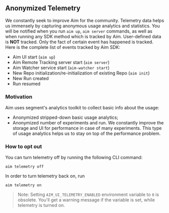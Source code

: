 ## Anonymized Telemetry
We constantly seek to improve Aim for the community. 
Telemetry data helps us immensely by capturing anonymous usage analytics and statistics. 
You will be notified when you run `aim up`, `aim server` commands,
as well as when running any SDK method which is tracked by Aim.
User-defined data is **NOT** tracked. Only the fact of certain event has happened is tracked. Here is the complete list of events tracked by Aim SDK:
 
- Aim UI start (`aim up`)
- Aim Remote Tracking server start (`aim server`)
- Aim Watcher service start (`aim-watcher start`)
- New Repo initialization/re-initialization of existing Repo (`aim init`)
- New Run created
- Run resumed

### Motivation
Aim uses segment's analytics toolkit to collect basic info about the usage:
- Anonymized stripped-down basic usage analytics;
- Anonymized number of experiments and run. We constantly improve the storage and UI for performance in case of many experiments. This type of usage analytics helps us to stay on top of the performance problem. 

### How to opt out
You can turn telemetry off by running the following CLI command:

```shell
aim telemetry off
```

In order to turn telemetry back on, run

```shell
aim telemetry on
```

> Note: Setting `AIM_UI_TELEMETRY_ENABLED` environment variable to `0` is obsolete.
You'll get a warning message if the variable is set, while telemetry is turned on.